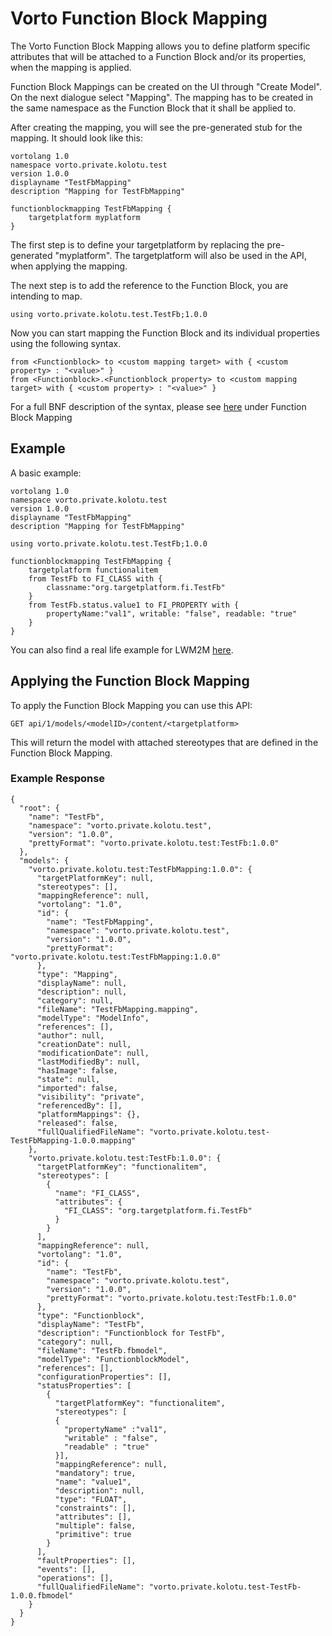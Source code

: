 # Vorto Function Block Mapping

The Vorto Function Block Mapping allows you to define platform specific attributes that will be
attached to a Function Block and/or its properties, when the mapping is applied. 

Function Block Mappings can be created on the UI through "Create Model". On the next dialogue 
select "Mapping". The mapping has to be created in the same namespace as the Function Block that
it shall be applied to. 

After creating the mapping, you will see the pre-generated stub for the mapping. It should
look like this: 

    vortolang 1.0
    namespace vorto.private.kolotu.test
    version 1.0.0
    displayname "TestFbMapping"
    description "Mapping for TestFbMapping"
    
    functionblockmapping TestFbMapping {
    	targetplatform myplatform
    }
    
The first step is to define your targetplatform by replacing the pre-generated "myplatform". 
The targetplatform will also be used in the API, when applying the mapping. 

The next step is to add the reference to the Function Block, you are intending to map. 

    using vorto.private.kolotu.test.TestFb;1.0.0
    
Now you can start mapping the Function Block and its individual properties using the following
syntax. 

    from <Functionblock> to <custom mapping target> with { <custom property> : "<value>" }
    from <Functionblock>.<Functionblock property> to <custom mapping target> with { <custom property> : "<value>" }
   
For a full BNF description of the syntax, please see [here](../vortolang-1.0.md) under Function Block Mapping

## Example
A basic example: 

    vortolang 1.0
    namespace vorto.private.kolotu.test
    version 1.0.0
    displayname "TestFbMapping"
    description "Mapping for TestFbMapping"
    
    using vorto.private.kolotu.test.TestFb;1.0.0
    
    functionblockmapping TestFbMapping {
    	targetplatform functionalitem
    	from TestFb to FI_CLASS with {
    	    classname:"org.targetplatform.fi.TestFb"
    	}
    	from TestFb.status.value1 to FI_PROPERTY with {
    	    propertyName:"val1", writable: "false", readable: "true"
    	}
    }

You can also find a real life example for LWM2M [here](https://github.com/eclipse/vorto-examples/blob/master/vorto-generators/org.eclipse.vorto.codegen.lwm2m/sample/mappings/ColorLight_lwm2m.mapping).

## Applying the Function Block Mapping 

To apply the Function Block Mapping you can use this API: 
    
    GET api/1/models/<modelID>/content/<targetplatform>
    
This will return the model with attached stereotypes that are defined in the Function Block Mapping.

### Example Response

    {
      "root": {
        "name": "TestFb",
        "namespace": "vorto.private.kolotu.test",
        "version": "1.0.0",
        "prettyFormat": "vorto.private.kolotu.test:TestFb:1.0.0"
      },
      "models": {
        "vorto.private.kolotu.test:TestFbMapping:1.0.0": {
          "targetPlatformKey": null,
          "stereotypes": [],
          "mappingReference": null,
          "vortolang": "1.0",
          "id": {
            "name": "TestFbMapping",
            "namespace": "vorto.private.kolotu.test",
            "version": "1.0.0",
            "prettyFormat": "vorto.private.kolotu.test:TestFbMapping:1.0.0"
          },
          "type": "Mapping",
          "displayName": null,
          "description": null,
          "category": null,
          "fileName": "TestFbMapping.mapping",
          "modelType": "ModelInfo",
          "references": [],
          "author": null,
          "creationDate": null,
          "modificationDate": null,
          "lastModifiedBy": null,
          "hasImage": false,
          "state": null,
          "imported": false,
          "visibility": "private",
          "referencedBy": [],
          "platformMappings": {},
          "released": false,
          "fullQualifiedFileName": "vorto.private.kolotu.test-TestFbMapping-1.0.0.mapping"
        },
        "vorto.private.kolotu.test:TestFb:1.0.0": {
          "targetPlatformKey": "functionalitem",
          "stereotypes": [
            {
              "name": "FI_CLASS",
              "attributes": {
                "FI_CLASS": "org.targetplatform.fi.TestFb"
              }
            }
          ],
          "mappingReference": null,
          "vortolang": "1.0",
          "id": {
            "name": "TestFb",
            "namespace": "vorto.private.kolotu.test",
            "version": "1.0.0",
            "prettyFormat": "vorto.private.kolotu.test:TestFb:1.0.0"
          },
          "type": "Functionblock",
          "displayName": "TestFb",
          "description": "Functionblock for TestFb",
          "category": null,
          "fileName": "TestFb.fbmodel",
          "modelType": "FunctionblockModel",
          "references": [],
          "configurationProperties": [],
          "statusProperties": [
            {
              "targetPlatformKey": "functionalitem",
              "stereotypes": [
              {
                "propertyName" :"val1", 
                "writable" : "false", 
                "readable" : "true"
              }],
              "mappingReference": null,
              "mandatory": true,
              "name": "value1",
              "description": null,
              "type": "FLOAT",
              "constraints": [],
              "attributes": [],
              "multiple": false,
              "primitive": true
            }
          ],
          "faultProperties": [],
          "events": [],
          "operations": [],
          "fullQualifiedFileName": "vorto.private.kolotu.test-TestFb-1.0.0.fbmodel"
        }
      }
    }
